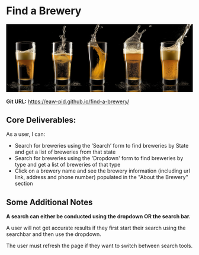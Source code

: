 # Find a Brewery

![Image1](/images/beer-panorama.jpg)

**Git URL:** https://eaw-pid.github.io/find-a-brewery/

## Core Deliverables:

As a user, I can:

- Search for breweries using the ‘Search’ form to find breweries by State and get a list of breweries from that state
- Search for breweries using the 'Dropdown' form to find breweries by type and get a list of breweries of that type
- Click on a brewery name and see the brewery information (including url link, address and phone number) populated in the "About the Brewery" section

## Some Additional Notes
**A search can either be conducted using the dropdown OR the search bar.**

A user will not get accurate results if they first start their search using the searchbar and then use the dropdown. 

The user must refresh the page if they want to switch between search tools.
